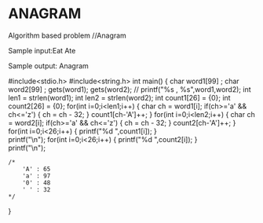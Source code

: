 # ANAGRAM
Algorithm based problem
//Anagram

Sample input:Eat
             Ate

Sample output: Anagram

#include<stdio.h>
#include<string.h>
int main()
{
    char word1[99] ;
    char word2[99] ;
    gets(word1);
    gets(word2);
    // printf("%s , %s",word1,word2);
    int len1 = strlen(word1);
    int len2 = strlen(word2);
    int count1[26] = {0};
    int count2[26] = {0};
    for(int i=0;i<len1;i++)
    {
        char ch = word1[i];
        if(ch>='a' && ch<='z')
        {
            ch = ch - 32;
        }
        count1[ch-'A']++;
    }
    for(int i=0;i<len2;i++)
    {
        char ch = word2[i];
        if(ch>='a' && ch<='z')
        {
            ch = ch - 32;
            }
        count2[ch-'A']++;
    }
    for(int i=0;i<26;i++)
    {
        printf("%d ",count1[i]);
    }   
    printf("\n");
    for(int i=0;i<26;i++)
    {
        printf("%d ",count2[i]);
    }   
    printf("\n");

    /*
        'A' : 65
        'a' : 97 
        '0' : 48
        ' ' : 32
    */    
}
